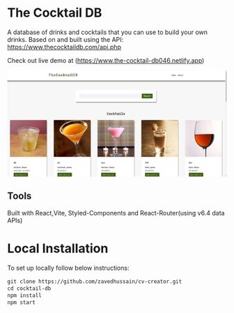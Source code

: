 # The Cocktail DB

A database of drinks and cocktails that you can use to build your own drinks.
Based on and built using the API: https://www.thecocktaildb.com/api.php

Check out live demo at (https://www.the-cocktail-db046.netlify.app)

![Home](/src/assets/screenshots/home.jpg)

## Tools

Built with React,Vite, Styled-Components and React-Router(using v6.4 data APIs)

# Local Installation

To set up locally follow below instructions:

```
git clone https://github.com/zavedhussain/cv-creator.git
cd cocktail-db
npm install
npm start
```
